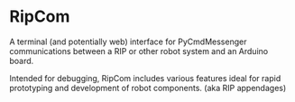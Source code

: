 # RipCom

A terminal (and potentially web) interface for PyCmdMessenger communications between a RIP or other robot system and an Arduino board.

Intended for debugging, RipCom includes various features ideal for rapid prototyping and development of robot components. (aka RIP appendages)
